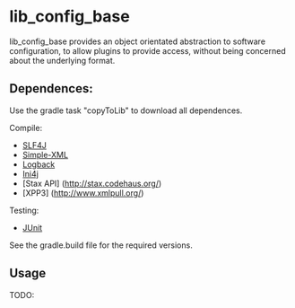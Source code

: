 lib_config_base
==================================================

lib_config_base provides an object orientated abstraction to software configuration, to allow plugins to provide access, without being concerned about the underlying format. 

Dependences:
--------------------------------------

Use the gradle task "copyToLib" to download all dependences.

Compile:

* [SLF4J](www.slf4j.org/‎) 
* [Simple-XML](http://simple.sourceforge.net/) 
* [Logback](http://logback.qos.ch/)
* [Ini4j](ini4j.sourceforge.net)
* [Stax API] (http://stax.codehaus.org/)
* [XPP3] (http://www.xmlpull.org/)

Testing:

* [JUnit](http://junit.org/)

See the gradle.build file for the required versions.

Usage
--------------------------------------

TODO:
